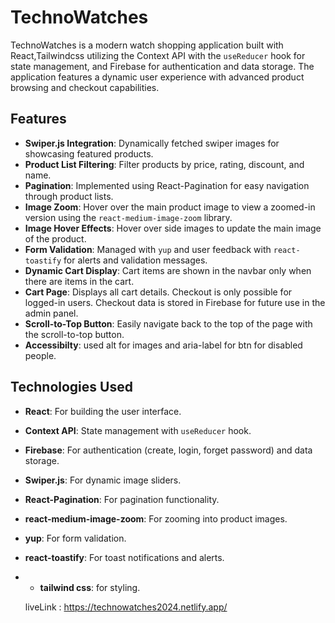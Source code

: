 # TechnoWatches

TechnoWatches is a modern watch shopping application built with React,Tailwindcss utilizing the Context API with the `useReducer` hook for state management, and Firebase for authentication and data storage. The application features a dynamic user experience with advanced product browsing and checkout capabilities.

## Features

- **Swiper.js Integration**: Dynamically fetched swiper images for showcasing featured products.
- **Product List Filtering**: Filter products by price, rating, discount, and name.
- **Pagination**: Implemented using React-Pagination for easy navigation through product lists.
- **Image Zoom**: Hover over the main product image to view a zoomed-in version using the `react-medium-image-zoom` library.
- **Image Hover Effects**: Hover over side images to update the main image of the product.
- **Form Validation**: Managed with `yup` and user feedback with `react-toastify` for alerts and validation messages.
- **Dynamic Cart Display**: Cart items are shown in the navbar only when there are items in the cart.
- **Cart Page**: Displays all cart details. Checkout is only possible for logged-in users. Checkout data is stored in Firebase for future use in the admin panel.
- **Scroll-to-Top Button**: Easily navigate back to the top of the page with the scroll-to-top button.
- **Accessibilty**: used alt for images and aria-label for btn for disabled people.

## Technologies Used

- **React**: For building the user interface.
- **Context API**: State management with `useReducer` hook.
- **Firebase**: For authentication (create, login, forget password) and data storage.
- **Swiper.js**: For dynamic image sliders.
- **React-Pagination**: For pagination functionality.
- **react-medium-image-zoom**: For zooming into product images.
- **yup**: For form validation.
- **react-toastify**: For toast notifications and alerts.
- - **tailwind css**: for styling.





   liveLink : https://technowatches2024.netlify.app/
